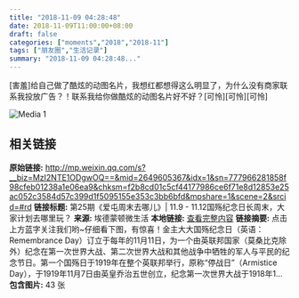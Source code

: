 ```yaml
---
title: "2018-11-09 04:28:48"
date: 2018-11-09T11:00:00+08:00
draft: false
categories: ["moments","2018","2018-11"]
tags: ["朋友圈","生活记录"]
summary: "2018-11-09 04:28:48..."
---
```


[害羞]给自己做了酷炫的动图名片，我想红都想得这么明显了，为什么没有商家联系我投放广告？！联系我给你做酷炫的动图名片好不好？[可怜][可怜][可怜]

![Media 1](/Moments/photos/2018-11-09/201811090428480.jpg)

## 相关链接

**原始链接:** http://mp.weixin.qq.com/s?__biz=MzI2NTE1ODgwOQ==&mid=2649605367&idx=1&sn=777966281858f98cfeb01238a1e06ea9&chksm=f2b8cd01c5cf44177986ce6f71e8d12853e25ac052c3584d57c399d1f5095155e353c3bb6bfd&mpshare=1&scene=2&srcid=#rd
**链接标题:** 第25期《爱屯周末去哪儿》| 11.9 - 11.12国殇纪念日长周末，大家计划去哪里玩？
**来源:** 埃德蒙顿微生活
**本地链接:** [查看完整内容](/link_content/2018/11/2018-11-09-1/link_content/)
**链接摘要:** 点击上方蓝字关注我们哟~仔细看下图，有惊喜！金主大大国殇纪念日（英语：Remembrance Day）订立于每年的11月11日，为一个由英联邦国家（莫桑比克除外）纪念在第一次世界大战、第二次世界大战和其他战争中牺牲的军人与平民的纪念节日。第一个国殇日于1919年在整个英联邦举行，原称“停战日”（Armistice Day），于1919年11月7日由英皇乔治五世创立，纪念第一次世界大战于1918年1...
**包含图片:** 43 张

